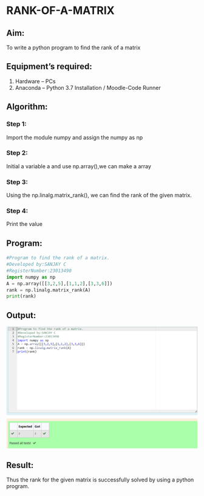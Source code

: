 # RANK-OF-A-MATRIX
## Aim:
To write a python program to find the rank of a matrix
## Equipment’s required:
1. 	Hardware – PCs
2. 	Anaconda – Python 3.7 Installation / Moodle-Code Runner
## Algorithm:
### Step 1:
 Import the module numpy and assign the numpy as np
### Step 2: 
Initial a variable a and use np.array(),we can make a array
### Step 3: 
Using the np.linalg.matrix_rank(), we can find the rank of the given matrix.
### Step 4: 
Print the value
## Program:
```py 
#Program to find the rank of a matrix.
#Developed by:SANJAY C
#RegisterNumber:23013498
import numpy as np
A = np.array([[3,2,5],[1,1,2],[3,3,6]])
rank = np.linalg.matrix_rank(A)
print(rank)
```
## Output:
![](./EXP02.png)
## Result:
Thus the rank for the given matrix is successfully solved by  using a python program.

